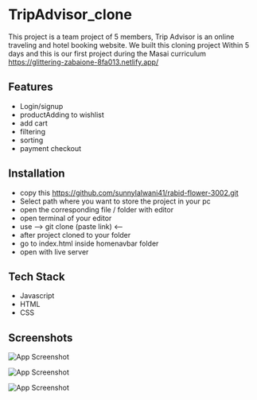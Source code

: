 
# TripAdvisor_clone

This project is a team project of 5 members, Trip Advisor is an online traveling and hotel booking website. We built this cloning project
Within 5 days and this is our first project during the Masai curriculum 
https://glittering-zabaione-8fa013.netlify.app/

## Features

- Login/signup
- productAdding to wishlist
- add cart
- filtering
- sorting
- payment checkout



## Installation

- copy this https://github.com/sunnylalwani41/rabid-flower-3002.git
- Select path where you want to store the project in your pc
- open the corresponding file / folder with editor
- open terminal of your editor
- use  --> git clone (paste link) <-- 
- after project cloned to your folder
- go to index.html inside homenavbar folder
- open with live server
    
## Tech Stack

* Javascript
* HTML
* CSS



## Screenshots

![App Screenshot](https://cdn.shopify.com/s/files/1/1301/1643/files/Weekend_offer-_landing_banner_2.jpg?v=1600581929)

![App Screenshot](https://grocurv.com/media/images/Sugar_Website.width-800.png)

![App Screenshot](https://www.couponmoto.com/storage/store/description/sugar-cosmetics-coupon-code.png)
